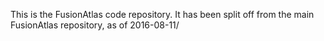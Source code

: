 This is the FusionAtlas code repository. It has been split off from the main FusionAtlas repository, as of 2016-08-11/